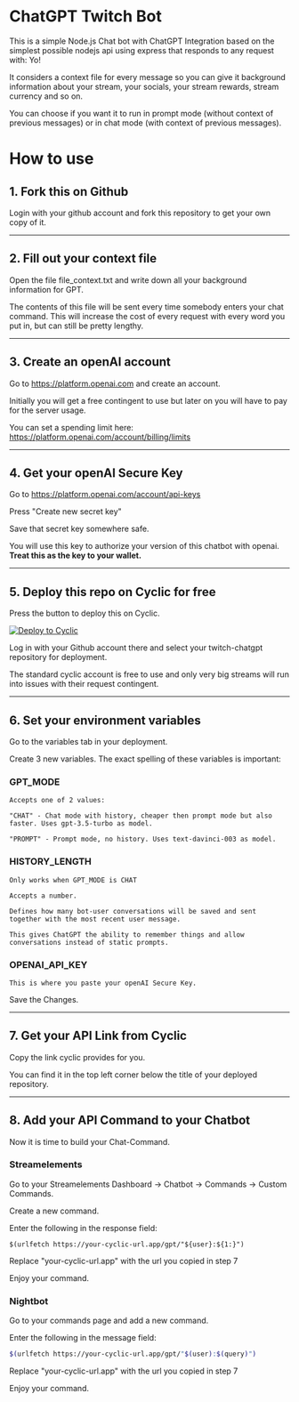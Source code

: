 # ChatGPT Twitch Bot

This is a simple Node.js Chat bot with ChatGPT Integration based on the simplest possible nodejs api using express that responds to any request with: Yo!

It considers a context file for every message so you can give it background information about your stream, your socials, your stream rewards, stream currency and so on. 

You can choose if you want it to run in prompt mode (without context of previous messages) or in chat mode (with context of previous messages).

# How to use

## 1. Fork this on Github
Login with your github account and fork this repository to get your own copy of it. 

---

## 2. Fill out your context file
Open the file file_context.txt and write down all your background information for GPT. 

The contents of this file will be sent every time somebody enters your chat command. This will increase the cost of every request with every word you put in, but can still be pretty lengthy. 

---

## 3. Create an openAI account
Go to https://platform.openai.com and create an account. 

Initially you will get a free contingent to use but later on you will have to pay for the server usage. 

You can set a spending limit here: https://platform.openai.com/account/billing/limits

---

## 4. Get your openAI Secure Key
Go to https://platform.openai.com/account/api-keys

Press "Create new secret key"

Save that secret key somewhere safe. 

You will use this key to authorize your version of this chatbot with openai. 
<strong>Treat this as the key to your wallet.</strong>

---

## 5. Deploy this repo on Cyclic for free
Press the button to deploy this on Cyclic.

[![Deploy to Cyclic](https://deploy.cyclic.app/button.svg)](https://deploy.cyclic.app/)

Log in with your Github account there and select your twitch-chatgpt repository for deployment. 

The standard cyclic account is free to use and only very big streams will run into issues with their request contingent.

---

## 6. Set your environment variables
Go to the variables tab in your deployment. 

Create 3 new variables. The exact spelling of these variables is important:

### GPT_MODE
 ```
Accepts one of 2 values:

"CHAT" - Chat mode with history, cheaper then prompt mode but also faster. Uses gpt-3.5-turbo as model.

"PROMPT" - Prompt mode, no history. Uses text-davinci-003 as model.
```

### HISTORY_LENGTH 
```
Only works when GPT_MODE is CHAT

Accepts a number. 

Defines how many bot-user conversations will be saved and sent together with the most recent user message. 

This gives ChatGPT the ability to remember things and allow conversations instead of static prompts. 
```

### OPENAI_API_KEY
```
This is where you paste your openAI Secure Key. 
```
Save the Changes.

---

## 7. Get your API Link from Cyclic
Copy the link cyclic provides for you. 

You can find it in the top left corner below the title of your deployed repository.

---

## 8. Add your API Command to your Chatbot
Now it is time to build your Chat-Command. 


### Streamelements
Go to your Streamelements Dashboard -> Chatbot -> Commands -> Custom Commands.

Create a new command.

Enter the following in the response field:
```
$(urlfetch https://your-cyclic-url.app/gpt/"${user}:${1:}")
```
Replace "your-cyclic-url.app" with the url you copied in step 7

Enjoy your command. 


### Nightbot
Go to your commands page and add a new command.

Enter the following in the message field:
```bash
$(urlfetch https://your-cyclic-url.app/gpt/"$(user):$(query)")
```
Replace "your-cyclic-url.app" with the url you copied in step 7

Enjoy your command. 
